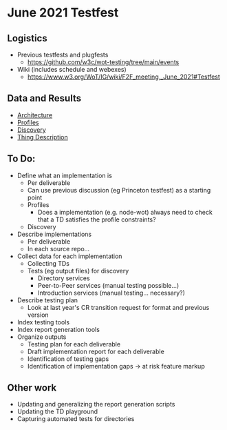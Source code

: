 # June 2021 Testfest

## Logistics
* Previous testfests and plugfests
    - https://github.com/w3c/wot-testing/tree/main/events
* Wiki (includes schedule and webexes)
    - https://www.w3.org/WoT/IG/wiki/F2F_meeting,_June_2021#Testfest

## Data and Results
* [Architecture](Architecture)
* [Profiles](Profiles)
* [Discovery](Discovery)
* [Thing Description](TD)
    
## To Do:
* Define what an implementation is
    - Per deliverable
    - Can use previous discussion (eg Princeton testfest) as a starting point
    - Profiles
         - Does a implementation (e.g. node-wot) always need to check that a TD satisfies the profile constraints?
    - Discovery
* Describe implementations
    - Per deliverable
    - In each source repo...
* Collect data for each implementation
    - Collecting TDs
    - Tests (eg output files) for discovery
        - Directory services
        - Peer-to-Peer services (manual testing possible...)
        - Introduction services (manual testing... necessary?)
* Describe testing plan
    - Look at last year's CR transition request for format and previous version
* Index testing tools
* Index report generation tools
* Organize outputs
    - Testing plan for each deliverable
    - Draft implementation report for each deliverable
    - Identification of testing gaps
    - Identification of implementation gaps -> at risk feature markup

## Other work
* Updating and generalizing the report generation scripts
* Updating the TD playground
* Capturing automated tests for directories

